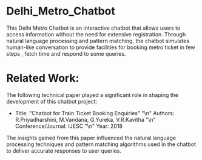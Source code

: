 # Delhi_Metro_Chatbot
This Delhi Metro Chatbot is an interactive chatbot that allows users to access information without the need for extensive registration. Through natural language processing and pattern matching, the chatbot simulates human-like conversation to provide facilities for booking metro ticket in few steps , fetch time and respond to some queries.  

# Related Work:
The following technical paper played a significant role in shaping the development of this chatbot project:
- Title: "Chatbot for Train Ticket Booking Enquiries" "\n"
  Authors: R.Priyadharshini, M.Vandana, G.Yureka, V.R.Kavitha "\n"
  Conference/Journal: IJESC "\n"
  Year: 2018

The insights gained from this paper influenced the natural language processing techniques and pattern matching algorithms used in the chatbot to deliver accurate responses to user queries.
